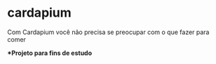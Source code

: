 # cardapium
Com Cardapium você não precisa se preocupar com o que fazer para comer

**\*Projeto para fins de estudo**
